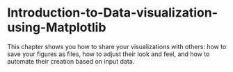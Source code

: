 # Introduction-to-Data-visualization-using-Matplotlib

This chapter shows you how to share your visualizations with others: how to save your figures as files, how to adjust their look and feel, and how to automate their creation based on input data.
